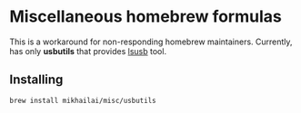 # Miscellaneous homebrew formulas
This is a workaround for non-responding homebrew maintainers.
Currently, has only **usbutils** that provides [lsusb](https://linux.die.net/man/8/lsusb) tool.
## Installing
    brew install mikhailai/misc/usbutils
